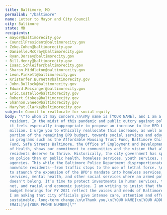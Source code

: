 ```yaml
---
title: Baltimore, MD
permalink: "/baltimore"
name: Letter to Mayor and City Council
city: Baltimore
state: MD
recipients:
- mayor@baltimorecity.gov
- CouncilPresident@baltimorecity.gov
- Zeke.Cohen@baltimorecity.gov
- Danielle.McCray@baltimorecity.gov
- Ryan.Dorsey@baltimorecity.gov
- Bill.Henry@baltimorecity.gov
- Isaac.Schleifer@baltimorecity.gov
- Sharon.Middleton@baltimorecity.gov
- Leon.Pinkett@baltimorecity.gov
- Kristerfer.Burnett@baltimorecity.gov
- John.Bullock@baltimorecity.gov
- Edward.Reisinger@baltimorecity.gov
- Eric.Costello@baltimorecity.gov
- Robert.Stokes@baltimorecity.gov
- Shannon.Sneed@baltimorecity.gov
- MaryPat.Clarke@baltimorecity.gov
subject: Commit to reallocate for social equity
body: "\"To whom it may concern,\n\nMy name is [YOUR NAME], and I am a Baltimore
  resident. In the midst of this pandemic and public outcry against police brutality,
  it feels especially inappropriate to propose an increase to the BPD budget to $545
  million. I urge you to ethically reallocate this increase, as well as a meaningful
  portion of the remaining BPD budget, towards social services and education. Investment
  in programs such as the Affordable Housing Trust Fund, Baltimore Children and Youth
  Fund, Safe Streets Baltimore, the Office of Employment and Development, or the Department
  of Health, shows our commitment to communities and the vision that all Baltimore
  residents deserve to thrive. Historically, the city government has spent far more
  on police than on public health, homeless services, youth services, and other vital
  agencies. This while the Baltimore Police Department disproportionately targets
  nonwhite residents--from traffic stops to the use of lethal force. \n\nIt’s time
  to staunch the expansion of the BPD's mandate into homeless services, schools, youth
  services, mental health, and other social services where an armed police force simply
  doesn't belong. It’s time to protect investments in human services, the social safety
  net, and racial and economic justice. I am writing to insist that the upcoming BBMR
  budget hearings for FY 2021 reflect the voices and needs of Baltimore’s citizens.
  I am asking that city officials give intense care, attention and effort towards
  sustainable, long-term change.\n\nThank you,\n[YOUR NAME]\n[YOUR ADDRESS]\n[YOUR
  EMAIL]\n[YOUR PHONE NUMBER]\""
---
```


